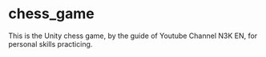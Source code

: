 # chess_game
 This is the Unity chess game, by the guide of Youtube Channel N3K EN, for personal skills practicing.

